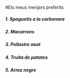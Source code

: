 #Els meus menjars preferits
##### 1. Spaguetis a la carbonara
##### 2. Macarrons
##### 3. Pollastre asat
##### 4. Truita de patates
##### 5. Arroz negre
